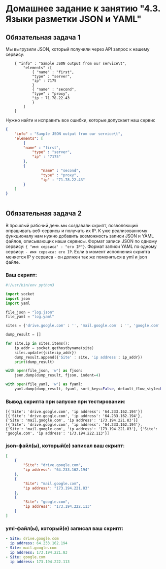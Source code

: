# Домашнее задание к занятию "4.3. Языки разметки JSON и YAML"


## Обязательная задача 1
Мы выгрузили JSON, который получили через API запрос к нашему сервису:
```
    { "info" : "Sample JSON output from our service\t",
        "elements" :[
            { "name" : "first",
            "type" : "server",
            "ip" : 7175 
            }
            { "name" : "second",
            "type" : "proxy",
            "ip : 71.78.22.43
            }
        ]
    }
```
  Нужно найти и исправить все ошибки, которые допускает наш сервис
  
```json
{
	"info" : "Sample JSON output from our service\t",
	"elements": [
        {
		"name" : "first",
           	"type" : "server",
           	"ip" : "7175"
        },
        {
                "name" : "second",
                "type" : "proxy",
                "ip" : "71.78.22.43"
        }
    ]
}
  
```

## Обязательная задача 2
В прошлый рабочий день мы создавали скрипт, позволяющий опрашивать веб-сервисы и получать их IP. К уже реализованному функционалу нам нужно добавить возможность записи JSON и YAML файлов, описывающих наши сервисы. Формат записи JSON по одному сервису: `{ "имя сервиса" : "его IP"}`. Формат записи YAML по одному сервису: `- имя сервиса: его IP`. Если в момент исполнения скрипта меняется IP у сервиса - он должен так же поменяться в yml и json файле.

### Ваш скрипт:
```python
#!/usr/bin/env python3

import socket
import json
import yaml

file_json = "log.json"
file_yaml = "log.yaml"

sites = {'drive.google.com' : '', 'mail.google.com' : '', 'google.com' : ''}

dump_result = []

for site,ip in sites.items():
    ip_addr = socket.gethostbyname(site)
    sites.update({site:ip_addr})
    dump_result.append({'Site' : site, 'ip address': ip_addr})
    print(dump_result)

with open(file_json, 'w') as fjson:
    json.dump(dump_result, fjson, indent=4)

with open(file_yaml, 'w') as fyaml:
    yaml.dump(dump_result, fyaml, sort_keys=False, default_flow_style=False)
```

### Вывод скрипта при запуске при тестировании:
```
[{'Site': 'drive.google.com', 'ip address': '64.233.162.194'}]
[{'Site': 'drive.google.com', 'ip address': '64.233.162.194'}, {'Site': 'mail.google.com', 'ip address': '173.194.221.83'}]
[{'Site': 'drive.google.com', 'ip address': '64.233.162.194'}, {'Site': 'mail.google.com', 'ip address': '173.194.221.83'}, {'Site': 'google.com', 'ip address': '173.194.222.113'}]
```

### json-файл(ы), который(е) записал ваш скрипт:
```json
[
    {
        "Site": "drive.google.com",
        "ip address": "64.233.162.194"
    },
    {
        "Site": "mail.google.com",
        "ip address": "173.194.221.83"
    },
    {
        "Site": "google.com",
        "ip address": "173.194.222.113"
    }
]
```

### yml-файл(ы), который(е) записал ваш скрипт:
```yaml
- Site: drive.google.com
  ip address: 64.233.162.194
- Site: mail.google.com
  ip address: 173.194.221.83
- Site: google.com
  ip address: 173.194.222.113
```

